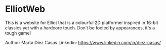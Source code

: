 # ElliotWeb
This is a website for Elliot that is a colourful 2D platformer inspired in 16-bit classics yet with a hardcore touch. Don't be fooled by appearances, it's a tough game!

Author: Marta Díez Casas
Linkedin: https://www.linkedin.com/in/diez-casas/